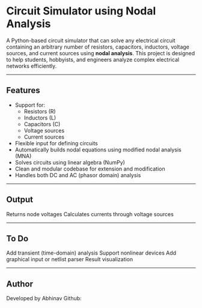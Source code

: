 #  Circuit Simulator using Nodal Analysis

A Python-based circuit simulator that can solve any electrical circuit containing an arbitrary number of resistors, capacitors, inductors, voltage sources, and current sources using **nodal analysis**.
This project is designed to help students, hobbyists, and engineers analyze complex electrical networks efficiently.

---

##  Features

- Support for:
  - Resistors (R)
  - Inductors (L)
  - Capacitors (C)
  - Voltage sources
  - Current sources
- Flexible input for defining circuits
- Automatically builds nodal equations using modified nodal analysis (MNA)
- Solves circuits using linear algebra (NumPy)
- Clean and modular codebase for extension and modification
- Handles both DC and AC (phasor domain) analysis

---

## Output
Returns node voltages
Calculates currents through voltage sources

---

## To Do
Add transient (time-domain) analysis
Support nonlinear devices
Add graphical input or netlist parser
Result visualization

---

## Author
Developed by Abhinav
Github: 

